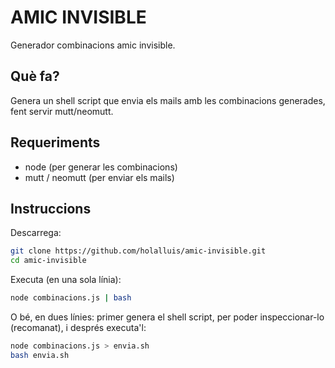 
# AMIC INVISIBLE
Generador combinacions amic invisible.

## Què fa?
Genera un shell script que envia els mails amb les combinacions generades, fent
servir mutt/neomutt.

## Requeriments
- node (per generar les combinacions)
- mutt / neomutt (per enviar els mails)

## Instruccions

Descarrega:

```bash
git clone https://github.com/holalluis/amic-invisible.git
cd amic-invisible
```

Executa (en una sola línia):

```bash
node combinacions.js | bash
```

O bé, en dues línies: primer genera el shell script, per poder inspeccionar-lo
(recomanat), i després executa'l:

```bash
node combinacions.js > envia.sh
bash envia.sh
```
